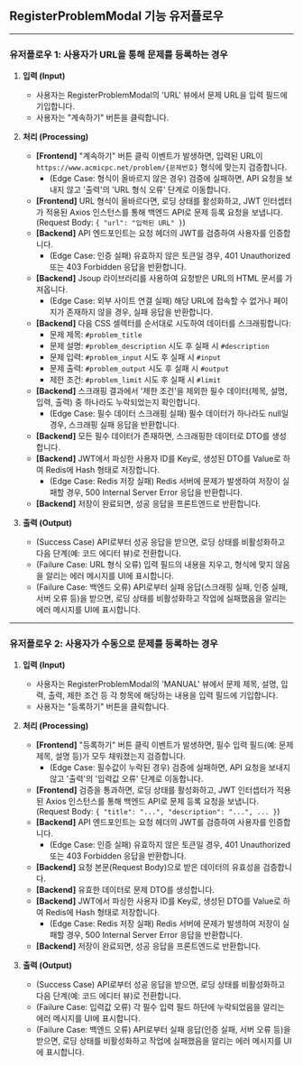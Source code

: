 ## RegisterProblemModal 기능 유저플로우

---

### 유저플로우 1: 사용자가 URL을 통해 문제를 등록하는 경우

1.  **입력 (Input)**
    *   사용자는 RegisterProblemModal의 'URL' 뷰에서 문제 URL을 입력 필드에 기입합니다.
    *   사용자는 "계속하기" 버튼을 클릭합니다.

2.  **처리 (Processing)**
    *   **[Frontend]** "계속하기" 버튼 클릭 이벤트가 발생하면, 입력된 URL이 `https://www.acmicpc.net/problem/{문제번호}` 형식에 맞는지 검증합니다.
        *   (Edge Case: 형식이 올바르지 않은 경우) 검증에 실패하면, API 요청을 보내지 않고 '출력'의 'URL 형식 오류' 단계로 이동합니다.
    *   **[Frontend]** URL 형식이 올바르다면, 로딩 상태를 활성화하고, JWT 인터셉터가 적용된 Axios 인스턴스를 통해 백엔드 API로 문제 등록 요청을 보냅니다. (Request Body: `{ "url": "입력된 URL" }`)
    *   **[Backend]** API 엔드포인트는 요청 헤더의 JWT를 검증하여 사용자를 인증합니다.
        *   (Edge Case: 인증 실패) 유효하지 않은 토큰일 경우, 401 Unauthorized 또는 403 Forbidden 응답을 반환합니다.
    *   **[Backend]** Jsoup 라이브러리를 사용하여 요청받은 URL의 HTML 문서를 가져옵니다.
        *   (Edge Case: 외부 사이트 연결 실패) 해당 URL에 접속할 수 없거나 페이지가 존재하지 않을 경우, 실패 응답을 반환합니다.
    *   **[Backend]** 다음 CSS 셀렉터를 순서대로 시도하여 데이터를 스크래핑합니다:
        *   문제 제목: `#problem_title`
        *   문제 설명: `#problem_description` 시도 후 실패 시 `#description`
        *   문제 입력: `#problem_input` 시도 후 실패 시 `#input`
        *   문제 출력: `#problem_output` 시도 후 실패 시 `#output`
        *   제한 조건: `#problem_limit` 시도 후 실패 시 `#limit`
    *   **[Backend]** 스크래핑 결과에서 '제한 조건'을 제외한 필수 데이터(제목, 설명, 입력, 출력) 중 하나라도 누락되었는지 확인합니다.
        *   (Edge Case: 필수 데이터 스크래핑 실패) 필수 데이터가 하나라도 null일 경우, 스크래핑 실패 응답을 반환합니다.
    *   **[Backend]** 모든 필수 데이터가 존재하면, 스크래핑한 데이터로 DTO를 생성합니다.
    *   **[Backend]** JWT에서 파싱한 사용자 ID를 Key로, 생성된 DTO를 Value로 하여 Redis에 Hash 형태로 저장합니다.
        *   (Edge Case: Redis 저장 실패) Redis 서버에 문제가 발생하여 저장이 실패할 경우, 500 Internal Server Error 응답을 반환합니다.
    *   **[Backend]** 저장이 완료되면, 성공 응답을 프론트엔드로 반환합니다.

3.  **출력 (Output)**
    *   (Success Case) API로부터 성공 응답을 받으면, 로딩 상태를 비활성화하고 다음 단계(예: 코드 에디터 뷰)로 전환합니다.
    *   (Failure Case: URL 형식 오류) 입력 필드의 내용을 지우고, 형식에 맞지 않음을 알리는 에러 메시지를 UI에 표시합니다.
    *   (Failure Case: 백엔드 오류) API로부터 실패 응답(스크래핑 실패, 인증 실패, 서버 오류 등)을 받으면, 로딩 상태를 비활성화하고 작업에 실패했음을 알리는 에러 메시지를 UI에 표시합니다.

---

### 유저플로우 2: 사용자가 수동으로 문제를 등록하는 경우

1.  **입력 (Input)**
    *   사용자는 RegisterProblemModal의 'MANUAL' 뷰에서 문제 제목, 설명, 입력, 출력, 제한 조건 등 각 항목에 해당하는 내용을 입력 필드에 기입합니다.
    *   사용자는 "등록하기" 버튼을 클릭합니다.

2.  **처리 (Processing)**
    *   **[Frontend]** "등록하기" 버튼 클릭 이벤트가 발생하면, 필수 입력 필드(예: 문제 제목, 설명 등)가 모두 채워졌는지 검증합니다.
        *   (Edge Case: 필수값이 누락된 경우) 검증에 실패하면, API 요청을 보내지 않고 '출력'의 '입력값 오류' 단계로 이동합니다.
    *   **[Frontend]** 검증을 통과하면, 로딩 상태를 활성화하고, JWT 인터셉터가 적용된 Axios 인스턴스를 통해 백엔드 API로 문제 등록 요청을 보냅니다. (Request Body: `{ "title": "...", "description": "...", ... }`)
    *   **[Backend]** API 엔드포인트는 요청 헤더의 JWT를 검증하여 사용자를 인증합니다.
        *   (Edge Case: 인증 실패) 유효하지 않은 토큰일 경우, 401 Unauthorized 또는 403 Forbidden 응답을 반환합니다.
    *   **[Backend]** 요청 본문(Request Body)으로 받은 데이터의 유효성을 검증합니다.
    *   **[Backend]** 유효한 데이터로 문제 DTO를 생성합니다.
    *   **[Backend]** JWT에서 파싱한 사용자 ID를 Key로, 생성된 DTO를 Value로 하여 Redis에 Hash 형태로 저장합니다.
        *   (Edge Case: Redis 저장 실패) Redis 서버에 문제가 발생하여 저장이 실패할 경우, 500 Internal Server Error 응답을 반환합니다.
    *   **[Backend]** 저장이 완료되면, 성공 응답을 프론트엔드로 반환합니다.

3.  **출력 (Output)**
    *   (Success Case) API로부터 성공 응답을 받으면, 로딩 상태를 비활성화하고 다음 단계(예: 코드 에디터 뷰)로 전환합니다.
    *   (Failure Case: 입력값 오류) 각 필수 입력 필드 하단에 누락되었음을 알리는 에러 메시지를 UI에 표시합니다.
    *   (Failure Case: 백엔드 오류) API로부터 실패 응답(인증 실패, 서버 오류 등)을 받으면, 로딩 상태를 비활성화하고 작업에 실패했음을 알리는 에러 메시지를 UI에 표시합니다.
